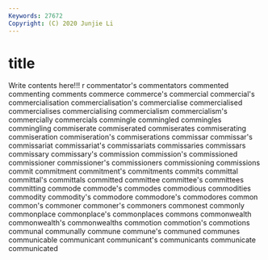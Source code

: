 ```yaml
---
Keywords: 27672
Copyright: (C) 2020 Junjie Li
---
```


# title

Write contents here!!!
r 
commentator's 
commentators 
commented 
commenting 
comments 
commerce 
commerce's 
commercial
commercial's 
commercialisation 
commercialisation's 
commercialise 
commercialised 
commercialises 
commercialising 
commercialism 
commercialism's 
commercially
commercials 
commingle 
commingled 
commingles 
commingling 
commiserate 
commiserated 
commiserates 
commiserating 
commiseration
commiseration's 
commiserations 
commissar 
commissar's 
commissariat 
commissariat's 
commissariats 
commissaries 
commissars 
commissary
commissary's 
commission 
commission's 
commissioned 
commissioner 
commissioner's 
commissioners 
commissioning 
commissions 
commit
commitment 
commitment's 
commitments 
commits 
committal 
committal's 
committals 
committed 
committee 
committee's
committees 
committing 
commode 
commode's 
commodes 
commodious 
commodities 
commodity 
commodity's 
commodore
commodore's 
commodores 
common 
common's 
commoner 
commoner's 
commoners 
commonest 
commonly 
commonplace
commonplace's 
commonplaces 
commons 
commonwealth 
commonwealth's 
commonwealths 
commotion 
commotion's 
commotions 
communal
communally 
commune 
commune's 
communed 
communes 
communicable 
communicant 
communicant's 
communicants 
communicate
communicated 
